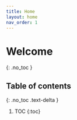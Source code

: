 ```yaml
---
title: Home
layout: home
nav_order: 1
---
```


# Welcome

{: .no_toc }

## Table of contents

{: .no_toc .text-delta }

1. TOC
   {:toc}
